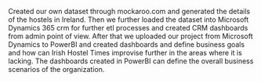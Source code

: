 Created our own dataset through mockaroo.com and generated the details of the hostels in Ireland.
Then we further loaded the dataset into Microsoft Dynamics 365 crm for further etl processes and created CRM dashboards from admin point of view.
After that we uploaded our project from Microsoft Dynamics to PowerBI and created dashboards and define business goals and how can Irish Hostel Times improvise further in the areas where it is lacking.
The dashboards created in PowerBI can define the overall business scenarios of the organization.
